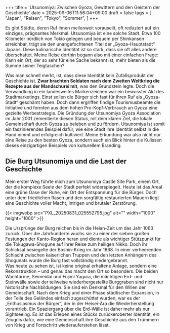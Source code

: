 +++
title = 'Utsunomiya: Zwischen Gyoza, Gewittern und den Geistern der Geschichte'
date = 2025-09-06T11:56:04+09:00
draft = false
tags = [
    "Japan",
    "Reisen",
    "Tokyo",
    "Sommer",
]
+++

Es gibt Städte, deren Ruf ihnen meilenweit vorauseilt, oft reduziert auf ein einziges, prägnantes Merkmal. Utsunomiya ist eine solche Stadt. Etwa 100 Kilometer nördlich von Tokio gelegen und bequem per Shinkansen erreichbar, trägt sie den unangefochtenen Titel der „Gyoza-Hauptstadt“ Japans. Diese kulinarische Identität ist so stark, dass sie oft alles andere überschattet. Meine Reise dorthin begann also mit einer einfachen Frage: Kann ein Ort, der so sehr für eine Sache bekannt ist, mehr bieten als die Summe seiner Teigtaschen?
<!--more-->

Was man schnell merkt, ist, dass diese Identität kein Zufallsprodukt der Geschichte ist. **Zwar brachten Soldaten nach dem Zweiten Weltkrieg die Rezepte aus der Mandschurei mit**, was den Grundstein legte. Doch die Verwandlung in ein landesweites Markenzeichen war ein bewusster Akt des Stadtmarketings. Einst sollen die Bürger sich fast für ihren Ruf als „Gyoza-Stadt“ geschämt haben. Doch dann ergriffen findige Tourismusbeamte die Initiative und formten aus dem hohen Pro-Kopf-Verbrauch an Gyoza eine gezielte Werbestrategie. Die Gründung der Utsunomiya Gyoza Association im Jahr 2001 zementierte diesen Status, mit dem klaren Ziel, die lokale Gemeinschaft durch Gyoza zu beleben und zu fördern. Utsunomiya ist somit ein faszinierendes Beispiel dafür, wie eine Stadt ihre Identität selbst in die Hand nimmt und erfolgreich kultiviert. Meine Erkundung war also nicht nur eine Reise zu den besten Gyoza, sondern auch ein Blick hinter die Kulissen dieses einzigartigen Beispiels von kulturellem Branding.

## Die Burg Utsunomiya und die Last der Geschichte
Mein erster Weg führte mich zum Utsunomiya Castle Site Park, einem Ort, der die komplexe Seele der Stadt perfekt widerspiegelt. Heute ist das Areal eine grüne Oase der Ruhe, ein Ort der Entspannung für die Bürger. Doch unter dem friedlichen Rasen und den sorgfältig restaurierten Mauern liegt eine Geschichte voller Macht, Intrigen und brutaler Zerstörung. 

{{< imgwebp src="PXL_20250831_025552795.jpg" alt="" width="1000" height="1000" >}}

Die Ursprünge der Burg reichen bis in die Heian-Zeit um das Jahr 1063 zurück. Über die Jahrhunderte wuchs sie zu einer der sieben großen Festungen der Kanto-Region heran und diente als wichtiger Stützpunkt für die Tokugawa-Shogune auf ihrer Reise zum heiligen Nikko. Doch ihr Schicksal besiegelte der Boshin-Krieg im Jahr 1868. In einer verheerenden Schlacht zwischen kaiserlichen Truppen und den letzten Anhängern des Shogunats wurde die Burg fast vollständig niedergebrannt.  
Was heute zu sehen ist, ist keine original erhaltene Anlage, sondern eine Rekonstruktion – und genau das macht den Ort so besonders. Die beiden Wachtürme, Seimeidai und Fujimi Yagura, die mächtigen Erd- und Steinwälle sowie der teilweise wiederhergestellte Burggraben sind nicht nur historische Nachbildungen. Sie sind ein Denkmal für den Willen der Gemeinschaft. Nach dem Krieg und einer Phase städtischer Expansion, in der Teile des Geländes einfach zugeschüttet wurden, war es der „Enthusiasmus der Bürger“, der in der Heisei-Ära die Wiederherstellung vorantrieb. Ein Spaziergang über die Erd-Wälle ist daher mehr als nur Sightseeing. Es ist das Erleben eines Stücks zurückeroberter Identität, ein Zeugnis dafür, wie eine Gemeinschaft ihre Geschichte aus den Trümmern von Krieg und Fortschritt wiederauferstehen lässt.

